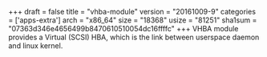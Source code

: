 +++
draft = false
title = "vhba-module"
version = "20161009-9"
categories = ['apps-extra']
arch = "x86_64"
size = "18368"
usize = "81251"
sha1sum = "07363d346e4656499b8470610510054dc16ffffc"
+++
VHBA module provides a Virtual (SCSI) HBA, which is the link between userspace daemon and linux kernel.